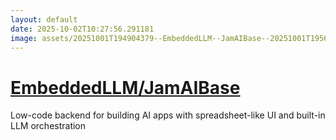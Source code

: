 ```yaml
---
layout: default
date: 2025-10-02T10:27:56.291181
image: assets/20251001T194904379--EmbeddedLLM--JamAIBase--20251001T195615288--cropped.png
---
```


# [EmbeddedLLM/JamAIBase](https://github.com/EmbeddedLLM/JamAIBase)

Low-code backend for building AI apps with spreadsheet-like UI and built-in LLM orchestration
